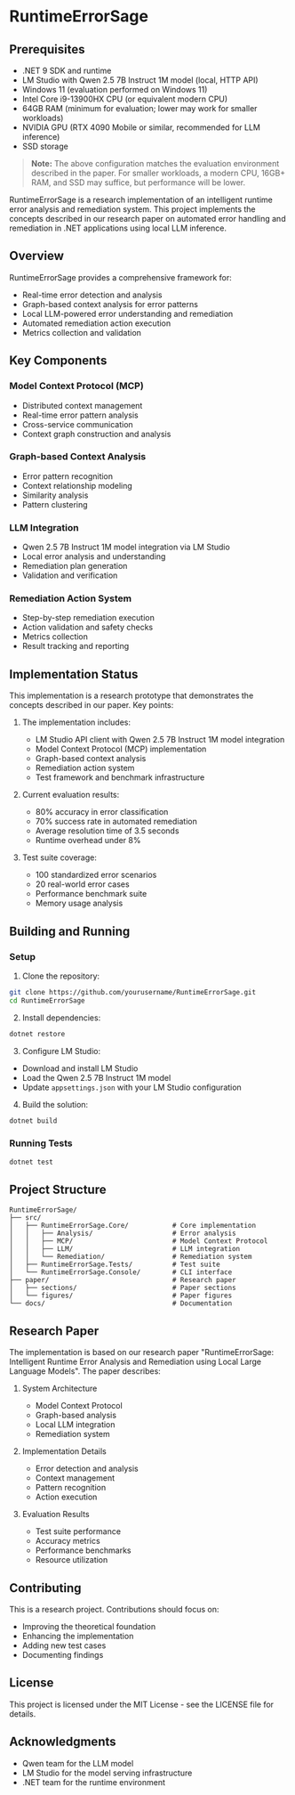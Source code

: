 # RuntimeErrorSage

## Prerequisites

- .NET 9 SDK and runtime
- LM Studio with Qwen 2.5 7B Instruct 1M model (local, HTTP API)
- Windows 11 (evaluation performed on Windows 11)
- Intel Core i9-13900HX CPU (or equivalent modern CPU)
- 64GB RAM (minimum for evaluation; lower may work for smaller workloads)
- NVIDIA GPU (RTX 4090 Mobile or similar, recommended for LLM inference)
- SSD storage

> **Note:** The above configuration matches the evaluation environment described in the paper. For smaller workloads, a modern CPU, 16GB+ RAM, and SSD may suffice, but performance will be lower.

RuntimeErrorSage is a research implementation of an intelligent runtime error analysis and remediation system. This project implements the concepts described in our research paper on automated error handling and remediation in .NET applications using local LLM inference.

## Overview

RuntimeErrorSage provides a comprehensive framework for:
- Real-time error detection and analysis
- Graph-based context analysis for error patterns
- Local LLM-powered error understanding and remediation
- Automated remediation action execution
- Metrics collection and validation

## Key Components

### Model Context Protocol (MCP)
- Distributed context management
- Real-time error pattern analysis
- Cross-service communication
- Context graph construction and analysis

### Graph-based Context Analysis
- Error pattern recognition
- Context relationship modeling
- Similarity analysis
- Pattern clustering

### LLM Integration
- Qwen 2.5 7B Instruct 1M model integration via LM Studio
- Local error analysis and understanding
- Remediation plan generation
- Validation and verification

### Remediation Action System
- Step-by-step remediation execution
- Action validation and safety checks
- Metrics collection
- Result tracking and reporting

## Implementation Status

This implementation is a research prototype that demonstrates the concepts described in our paper. Key points:

1. The implementation includes:
   - LM Studio API client with Qwen 2.5 7B Instruct 1M model integration
   - Model Context Protocol (MCP) implementation
   - Graph-based context analysis
   - Remediation action system
   - Test framework and benchmark infrastructure

2. Current evaluation results:
   - 80% accuracy in error classification
   - 70% success rate in automated remediation
   - Average resolution time of 3.5 seconds
   - Runtime overhead under 8%

3. Test suite coverage:
   - 100 standardized error scenarios
   - 20 real-world error cases
   - Performance benchmark suite
   - Memory usage analysis

## Building and Running

### Setup
1. Clone the repository:
```bash
git clone https://github.com/yourusername/RuntimeErrorSage.git
cd RuntimeErrorSage
```

2. Install dependencies:
```bash
dotnet restore
```

3. Configure LM Studio:
- Download and install LM Studio
- Load the Qwen 2.5 7B Instruct 1M model
- Update `appsettings.json` with your LM Studio configuration

4. Build the solution:
```bash
dotnet build
```

### Running Tests
```bash
dotnet test
```

## Project Structure

```
RuntimeErrorSage/
├── src/
│   ├── RuntimeErrorSage.Core/           # Core implementation
│   │   ├── Analysis/                    # Error analysis
│   │   ├── MCP/                         # Model Context Protocol
│   │   ├── LLM/                         # LLM integration
│   │   └── Remediation/                 # Remediation system
│   ├── RuntimeErrorSage.Tests/          # Test suite
│   └── RuntimeErrorSage.Console/        # CLI interface
├── paper/                               # Research paper
│   ├── sections/                        # Paper sections
│   └── figures/                         # Paper figures
└── docs/                                # Documentation
```

## Research Paper

The implementation is based on our research paper "RuntimeErrorSage: Intelligent Runtime Error Analysis and Remediation using Local Large Language Models". The paper describes:

1. System Architecture
   - Model Context Protocol
   - Graph-based analysis
   - Local LLM integration
   - Remediation system

2. Implementation Details
   - Error detection and analysis
   - Context management
   - Pattern recognition
   - Action execution

3. Evaluation Results
   - Test suite performance
   - Accuracy metrics
   - Performance benchmarks
   - Resource utilization

## Contributing

This is a research project. Contributions should focus on:
- Improving the theoretical foundation
- Enhancing the implementation
- Adding new test cases
- Documenting findings

## License

This project is licensed under the MIT License - see the LICENSE file for details.

## Acknowledgments

- Qwen team for the LLM model
- LM Studio for the model serving infrastructure
- .NET team for the runtime environment 